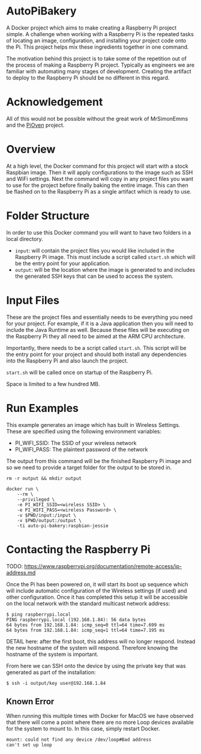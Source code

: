 # AutoPiBakery

A Docker project which aims to make creating a Raspberry Pi project simple. A challenge when working with a Raspberry Pi is the repeated tasks of locating an image, configuration, and installing your project code onto the Pi. This project helps mix these ingredients together in one command.

The motivation behind this project is to take some of the repetition out of the process of making a Raspberry Pi project. Typically as engineers we are familiar with automating many stages of development. Creating the artifact to deploy to the Raspberry Pi should be no different in this regard.

# Acknowledgement

All of this would not be possible without the great work of MrSimonEmms and the [PiOven](https://github.com/PiOven/builder) project.

# Overview

At a high level, the Docker command for this project will start with a stock Raspbian image. Then it will apply configurations to the image such as SSH and WiFi settings. Next the command will copy in any project files you want to use for the project before finally baking the entire image. This can then be flashed on to the Raspberry Pi as a single artifact which is ready to use.

# Folder Structure

In order to use this Docker command you will want to have two folders in a local directory.

* `input`: will contain the project files you would like included in the Raspberry Pi image. This must include a script called `start.sh` which will be the entry point for your application.
* `output`: will be the location where the image is generated to and includes the generated SSH keys that can be used to access the system.

# Input Files

These are the project files and essentially needs to be everything you need for your project. For example, if it is a Java application then you will need to include the Java Runtime as well. Because these files will be executing on the Raspberry Pi they all need to be aimed at the ARM CPU architecture.

Importantly, there needs to be a script called `start.sh`. This script will be the entry point for your project and should both install any dependencies into the Raspberry Pi and also launch the project.

`start.sh` will be called once on startup of the Raspberry Pi.

Space is limited to a few hundred MB.

# Run Examples

This example generates an image which has built in Wireless Settings. These are specified using the following environment variables:

* PI_WIFI_SSID: The SSID of your wireless network
* PI_WIFI_PASS: The plaintext password of the network

The output from this command will be the finished Raspberry Pi image and so we need to provide a target folder for the output to be stored in.

```
rm -r output && mkdir output
```

```
docker run \
	--rm \
    --privileged \
    -e PI_WIFI_SSID=<wireless SSID> \
    -e PI_WIFI_PASS=<wireless Password> \
    -v $PWD/input:/input \
    -v $PWD/output:/output \
    -ti auto-pi-bakery:raspbian-jessie
```

# Contacting the Raspberry Pi

TODO: https://www.raspberrypi.org/documentation/remote-access/ip-address.md

Once the Pi has been powered on, it will start its boot up sequence which will include automatic configuration of the Wireless settings (if used) and other configuration. Once it has completed this setup it will be accessible on the local network with the standard multicast network address:

```
$ ping raspberrypi.local
PING raspberrypi.local (192.168.1.84): 56 data bytes
64 bytes from 192.168.1.84: icmp_seq=0 ttl=64 time=7.699 ms
64 bytes from 192.168.1.84: icmp_seq=1 ttl=64 time=7.195 ms
```

DETAIL here: after the first boot, this address will no longer respond. Instead the new hostname of the system will respond. Therefore knowing the hostname of the system is important.


From here we can SSH onto the device by using the private key that was generated as part of the installation:

```
$ ssh -i output/key user@192.168.1.84
```


## Known Error

When running this multiple times with Docker for MacOS we have observed that there will come a point where there are no more Loop devices available for the system to mount to. In this case, simply restart Docker.

```
mount: could not find any device /dev/loop#Bad address
can't set up loop
```